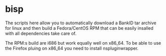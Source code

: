 bisp
====

The scripts here allow you to automatically download a BankID tar archive for
linux and then build a Fedora/CentOS RPM that can be easily insalled with all
dependencies take care of.

The RPM:s build are i686 but work equally well on x86\_64. To be able to use
the Firefox pluing on x86\_64 you need to install nspluginwrapper.

